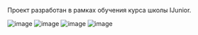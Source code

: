 Проект разработан в рамках обучения курса школы IJunior.

![image](https://github.com/user-attachments/assets/bcb29efb-dbea-4f8e-96bd-86b99ce765dd)
![image](https://github.com/user-attachments/assets/e97057ed-a96f-4497-b3fb-53a591b9044d)
![image](https://github.com/user-attachments/assets/1e4adb5a-52be-424f-9a49-14b89740a997)
![image](https://github.com/user-attachments/assets/eafea6d2-47a0-49e8-9046-4d8e8fae6a01)

